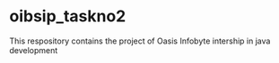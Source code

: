 # oibsip_taskno2
This respository contains the project of Oasis Infobyte intership in java development

